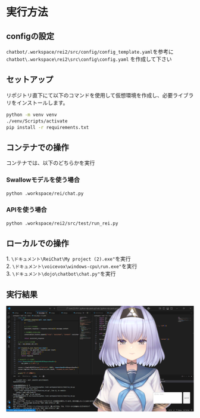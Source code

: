 # 実行方法

## configの設定
`chatbot/.workspace/rei2/src/config/config_template.yaml`を参考に`chatbot\.workspace\rei2\src\config\config.yaml` を作成して下さい

## セットアップ
リポジトリ直下にて以下のコマンドを使用して仮想環境を作成し、必要ライブラリをインストールします。
```bash
python -m venv venv
./venv/Scripts/activate
pip install -r requirements.txt                   
```

## コンテナでの操作
コンテナでは、以下のどちらかを実行
### Swallowモデルを使う場合 
```bash
python .workspace/rei/chat.py
```

### APIを使う場合
```bash
python .workspace/rei2/src/test/run_rei.py
```


## ローカルでの操作
1\. `\ドキュメント\ReiChat\My project (2).exe"`を実行  
2\. `\ドキュメント\voicevox\windows-cpu\run.exe"`を実行  
3\. `\ドキュメント\dojo\chatbot\chat.py"`を実行  


## 実行結果

![image](.workspace/data/image/Demo.png)